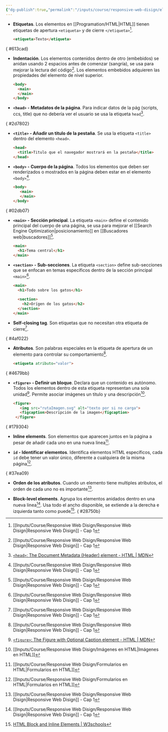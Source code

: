 ```yaml
---
{"dg-publish":true,"permalink":"/inputs/course/responsive-web-disign/elementos-basicos-en-html/","tags":["programation","HTML","DVC/RWD/1"]}
---
```


[^1]: [[Inputs/Course/Responsive Web Disign/Responsive Web Disign\|Responsive Web Disign]] - Cap 1
[^2]: [[Inputs/Course/Responsive Web Disign/Imágenes en HTML\|Imágenes en HTML]]
[^3]: [`<head>`: The Document Metadata (Header) element - HTML | MDN](https://developer.mozilla.org/en-US/docs/Web/HTML/Element/head)
[^4]:[`<figure>`: The Figure with Optional Caption element - HTML | MDN](https://developer.mozilla.org/en-US/docs/Web/HTML/Element/figure)
[^5]: [[Inputs/Course/Responsive Web Disign/Formularios en HTML\|Formularios en HTML]]
[^6]: [HTML Block and Inline Elements | W3schools](https://www.w3schools.com/html/html_blocks.asp#:~:text=A%20block%2Dlevel%20element%20always%20takes%20up%20the%20full%20width,paragraph%20in%20an%20HTML%20document.)

- **Etiquetas**. Los elementos en [[Programation/HTML\|HTML]] tienen etiquetas de apertura `<etiqueta>` y de cierre `</etiqueta>`[^1].
   ```html
   <etiqueta>Texto</etiqueta>
   ```

{ #613cad}

- **Indentación**. Los elementos contenidos dentro de otro (embebidos) se anidan usando 2 espacios antes de comenzar (sangría), se usa para mejorar la lectura del código[^1]. Los elementos embebidos adquieren las propiedades del elemento de nivel superior.
   ```HTML 
   <body>
     <main>
     </main>
   </body>
   ```

- **`<head>` - Metadatos de la página**. Para indicar datos de la pág (scripts, ccs, title) que no debería ver el usuario se usa la etiqueta `head`[^3].

{ #2d7802}

- **`<title>` - Añadir un titulo de la pestaña**. Se usa la etiqueta `<title>` dentro del elemento `<head>`.
  ```HTML 
  <head>
    <title>Titulo que el navegador mostrará en la pestaña</title>
  </head>
  ```

- **`<body>` - Cuerpo de la página**. Todos los elementos que deben ser renderizados o mostrados en la página deben estar en el elemento `<body>`[^1].
  ```HTML 
  <body>
     <main>
     </main>
  </body>
   ```

{ #02db07}

- **`<main>` - Sección principal**. La etiqueta `<main>` define el contenido principal del cuerpo de una página, se usa para mejorar el [[Search Engine Optimization\|posicionamiento]] en [[Buscadores web\|buscadores]][^1].
   ```HTML 
   <main>
     <h1>Tema central</h1>
   </main>
   ```

- **`<section>` - Sub-secciones**. La etiqueta `<section>` define sub-secciones que se enfocan en temas específicos dentro de la sección principal `<main>`[^1].
   ```HTML 
   <main>
     <h1>Todo sobre los gatos</h1>
     
     <section>
       <h2>Orígen de los gatos</h2>
     </section>
   </main>
   ```

- **Self-closing tag**. Son etiquetas que no necesitan otra etiqueta de cierre[^1].

{ #4af022}

- **Atributos**. Son palabras especiales en la etiqueta de apertura de un elemento para controlar su comportamiento[^1].
   ```HTML 
   <etiqueta atributo="valor">
   ```

{ #4679bb}

- **`<figure>` - Definir un bloque**. Declara que un contenido es autónomo. Todos los elementos dentro de esta etiqueta representan una sola unidad[^4]. Permite asociar imágenes un titulo y una descripción[^2].
  ```HTML 
  <figure>
     <img src="rutaImagen.svg" alt="texto por si no carga">
     <figcaption>Descripción de la imagen</figcaption>
   </figure>
   ```

{ #179304}

- **Inline elements**. Son elementos que aparecen juntos en la página a pesar de añadir cada uno en una nueva linea[^5].

- **`id` - Identificar elementos**. Identifica elementos HTML específicos, cada `id` debe tener un valor único, diferente a cualquiera de la misma página[^5].

{ #37ea09}

- **Orden de los atributos**. Cuando un elemento tiene multiples atributos, el orden de cada uno no es importante[^1].

- **Block-level elements**. Agrupa los elementos anidados dentro en una nueva linea[^1]. Usa todo el ancho disponible, se extiende a la derecha e izquierda tanto como puede[^6].
{ #28750b}


